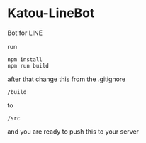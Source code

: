 # Katou-LineBot
Bot for LINE

run
```
npm install
npm run build
```
after that change this from the .gitignore
```
/build
```
to
```
/src
```

and you are ready to push this to your server
